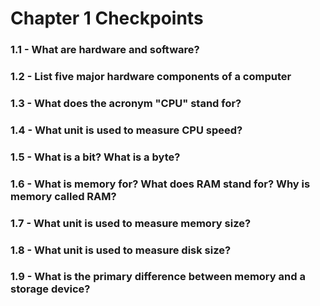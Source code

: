 # Chapter 1 Checkpoints

### 1.1 - What are hardware and software?

### 1.2 - List five major hardware components of a computer

### 1.3 - What does the acronym "CPU" stand for?

### 1.4 - What unit is used to measure CPU speed?

### 1.5 - What is a bit? What is a byte?

### 1.6 - What is memory for? What does RAM stand for? Why is memory called RAM?

### 1.7 - What unit is used to measure memory size?

### 1.8 - What unit is used to measure disk size?

### 1.9 - What is the primary difference between memory and a storage device?